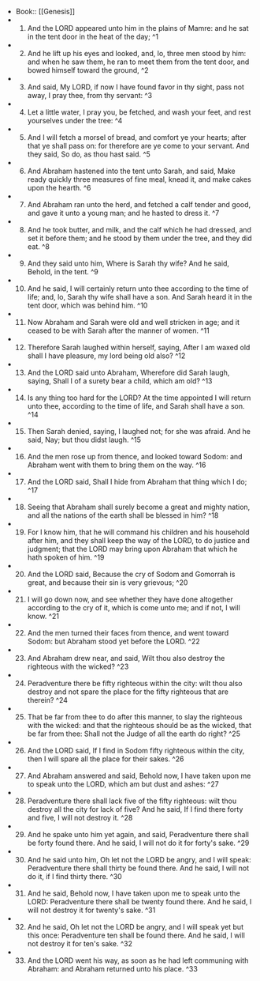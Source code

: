 - Book:: [[Genesis]]
- 1. And the LORD appeared unto him in the plains of Mamre: and he sat in the tent door in the heat of the day; ^1
- 2. And he lift up his eyes and looked, and, lo, three men stood by him: and when he saw them, he ran to meet them from the tent door, and bowed himself toward the ground, ^2
- 3. And said, My LORD, if now I have found favor in thy sight, pass not away, I pray thee, from thy servant: ^3
- 4. Let a little water, I pray you, be fetched, and wash your feet, and rest yourselves under the tree: ^4
- 5. And I will fetch a morsel of bread, and comfort ye your hearts; after that ye shall pass on: for therefore are ye come to your servant. And they said, So do, as thou hast said. ^5
- 6. And Abraham hastened into the tent unto Sarah, and said, Make ready quickly three measures of fine meal, knead it, and make cakes upon the hearth. ^6
- 7. And Abraham ran unto the herd, and fetched a calf tender and good, and gave it unto a young man; and he hasted to dress it. ^7
- 8. And he took butter, and milk, and the calf which he had dressed, and set it before them; and he stood by them under the tree, and they did eat. ^8
- 9. And they said unto him, Where is Sarah thy wife? And he said, Behold, in the tent. ^9
- 10. And he said, I will certainly return unto thee according to the time of life; and, lo, Sarah thy wife shall have a son. And Sarah heard it in the tent door, which was behind him. ^10
- 11. Now Abraham and Sarah were old and well stricken in age; and it ceased to be with Sarah after the manner of women. ^11
- 12. Therefore Sarah laughed within herself, saying, After I am waxed old shall I have pleasure, my lord being old also? ^12
- 13. And the LORD said unto Abraham, Wherefore did Sarah laugh, saying, Shall I of a surety bear a child, which am old? ^13
- 14. Is any thing too hard for the LORD? At the time appointed I will return unto thee, according to the time of life, and Sarah shall have a son. ^14
- 15. Then Sarah denied, saying, I laughed not; for she was afraid. And he said, Nay; but thou didst laugh. ^15
- 16. And the men rose up from thence, and looked toward Sodom: and Abraham went with them to bring them on the way. ^16
- 17. And the LORD said, Shall I hide from Abraham that thing which I do; ^17
- 18. Seeing that Abraham shall surely become a great and mighty nation, and all the nations of the earth shall be blessed in him? ^18
- 19. For I know him, that he will command his children and his household after him, and they shall keep the way of the LORD, to do justice and judgment; that the LORD may bring upon Abraham that which he hath spoken of him. ^19
- 20. And the LORD said, Because the cry of Sodom and Gomorrah is great, and because their sin is very grievous; ^20
- 21. I will go down now, and see whether they have done altogether according to the cry of it, which is come unto me; and if not, I will know. ^21
- 22. And the men turned their faces from thence, and went toward Sodom: but Abraham stood yet before the LORD. ^22
- 23. And Abraham drew near, and said, Wilt thou also destroy the righteous with the wicked? ^23
- 24. Peradventure there be fifty righteous within the city: wilt thou also destroy and not spare the place for the fifty righteous that are therein? ^24
- 25. That be far from thee to do after this manner, to slay the righteous with the wicked: and that the righteous should be as the wicked, that be far from thee: Shall not the Judge of all the earth do right? ^25
- 26. And the LORD said, If I find in Sodom fifty righteous within the city, then I will spare all the place for their sakes. ^26
- 27. And Abraham answered and said, Behold now, I have taken upon me to speak unto the LORD, which am but dust and ashes: ^27
- 28. Peradventure there shall lack five of the fifty righteous: wilt thou destroy all the city for lack of five? And he said, If I find there forty and five, I will not destroy it. ^28
- 29. And he spake unto him yet again, and said, Peradventure there shall be forty found there. And he said, I will not do it for forty's sake. ^29
- 30. And he said unto him, Oh let not the LORD be angry, and I will speak: Peradventure there shall thirty be found there. And he said, I will not do it, if I find thirty there. ^30
- 31. And he said, Behold now, I have taken upon me to speak unto the LORD: Peradventure there shall be twenty found there. And he said, I will not destroy it for twenty's sake. ^31
- 32. And he said, Oh let not the LORD be angry, and I will speak yet but this once: Peradventure ten shall be found there. And he said, I will not destroy it for ten's sake. ^32
- 33. And the LORD went his way, as soon as he had left communing with Abraham: and Abraham returned unto his place. ^33
